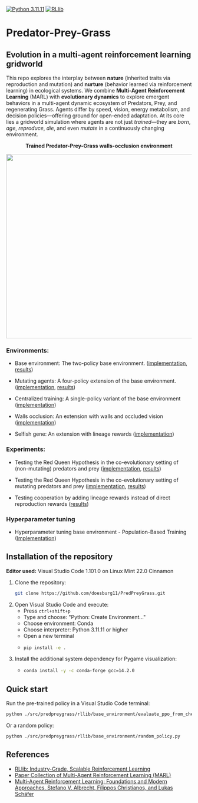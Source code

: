 [![Python 3.11.11](https://img.shields.io/badge/python-3.11.11-blue.svg)](https://www.python.org/downloads/release/python-31111/)
[![RLlib](https://img.shields.io/badge/RLlib-v2.49.0-blue)](https://docs.ray.io/en/latest/rllib/)


# Predator-Prey-Grass
## Evolution in a multi-agent reinforcement learning gridworld

This repo explores the interplay between **nature** (inherited traits via reproduction and mutation) and **nurture** (behavior learned via reinforcement learning) in ecological systems. We combine **Multi-Agent Reinforcement Learning** (MARL) with **evolutionary dynamics** to explore emergent behaviors in a multi-agent dynamic ecosystem of Predators, Prey, and regenerating Grass. Agents differ by speed, vision, energy metabolism, and decision policies—offering ground for open-ended adaptation. At its core lies a gridworld simulation where agents are not just *trained*—they are *born*, *age*, *reproduce*, *die*, and even *mutate* in a continuously changing environment.

<p align="center">
    <b>Trained Predator-Prey-Grass walls-occlusion environment</b></p>
<p align="center">
    <img align="center" src="./assets/images/gifs/walls_occlusion.gif" width="600" height="500" />
</p>


### Environments:

* Base environment: The two-policy base environment. ([implementation](src/predpreygrass/rllib/base_environment), [results](https://humanbehaviorpatterns.org/pred-prey-grass/overview-ppg))

* Mutating agents: A four-policy extension of the base environment. ([implementation](src/predpreygrass/rllib/mutating_agents), [results](https://humanbehaviorpatterns.org/pred-prey-grass/marl-ppg/experiments/mutating-agents/))

* Centralized training: A single-policy variant of the base environment ([implementation](https://github.com/doesburg11/PredPreyGrass/tree/main/src/predpreygrass/rllib/centralized_training))

* Walls occlusion: An extension with walls and occluded vision ([implementation](src/predpreygrass/rllib/walls_occlusion))

* Selfish gene: An extension with lineage rewards ([implementation](https://github.com/doesburg11/PredPreyGrass/tree/main/src/predpreygrass/rllib/selfish_gene))

### Experiments:

* Testing the Red Queen Hypothesis in the co-evolutionary setting of (non-mutating) predators and prey ([implementation](https://github.com/doesburg11/PredPreyGrass/blob/main/src/predpreygrass/rllib/red_queen/evaluate_red_queen_freeze_type_1_only.py), [results](https://humanbehaviorpatterns.org/pred-prey-grass/red-queen/))

* Testing the Red Queen Hypothesis in the co-evolutionary setting of mutating predators and prey ([implementation](src/predpreygrass/rllib/mutating_agents), [results](https://humanbehaviorpatterns.org/pred-prey-grass/marl-ppg/configurations/mutating_agents/#co-evolution-and-the-red-queen-effect))

* Testing cooperation by adding lineage rewards instead of direct reproduction rewards ([results](https://github.com/doesburg11/PredPreyGrass/tree/main/src/predpreygrass/rllib/selfish_gene#predpreygrass--selfish-gene-the-search-for-emergent-cooperation))

### Hyperparameter tuning

* Hyperparameter tuning base environment - Population-Based Training ([Implementation](src/predpreygrass/rllib/hyper_parameter_tuning/tune_population_based_training.py))


## Installation of the repository

**Editor used:** Visual Studio Code 1.101.0 on Linux Mint 22.0 Cinnamon

1. Clone the repository:
   ```bash
   git clone https://github.com/doesburg11/PredPreyGrass.git
   ```
2. Open Visual Studio Code and execute:
   - Press `ctrl+shift+p`
   - Type and choose: "Python: Create Environment..."
   - Choose environment: Conda
   - Choose interpreter: Python 3.11.11 or higher
   - Open a new terminal
   - ```bash
     pip install -e .
     ```
3. Install the additional system dependency for Pygame visualization:
    -   ```bash
        conda install -y -c conda-forge gcc=14.2.0
        ```
## Quick start
Run the pre-trained policy in a Visual Studio Code terminal:

```bash
python ./src/predpreygrass/rllib/base_environment/evaluate_ppo_from_checkpoint_debug.py

```
Or a random policy:
```bash
python ./src/predpreygrass/rllib/base_environment/random_policy.py

```



## References

- [RLlib: Industry-Grade, Scalable Reinforcement Learning](https://docs.ray.io/en/master/rllib/index.html)
- [Paper Collection of Multi-Agent Reinforcement Learning (MARL)](https://github.com/LantaoYu/MARL-Papers)
- [Multi-Agent Reinforcement Learning: Foundations and Modern Approaches. Stefano V. Albrecht, Filippos Christianos, and Lukas Schäfer](https://www.marl-book.com/download/marl-book.pdf)
